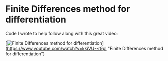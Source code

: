# Finite Differences method for differentiation

Code I wrote to help follow along with this great video:

[![Finite Differences method for differentiation](https://img.youtube.com/vi/kkiVU--r9pI/0.jpg)]
(https://www.youtube.com/watch?v=kkiVU--r9pI "Finite Differences method for differentiation")

